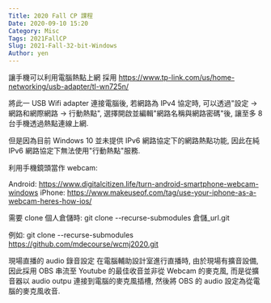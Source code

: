 ```yaml
---
Title: 2020 Fall CP 課程
Date: 2020-09-10 15:20
Category: Misc
Tags: 2021FallCP
Slug: 2021-Fall-32-bit-Windows
Author: yen
---
```




<!-- PELICAN_END_SUMMARY -->


讓手機可以利用電腦熱點上網
採用 https://www.tp-link.com/us/home-networking/usb-adapter/tl-wn725n/

將此一 USB Wifi adapter 連接電腦後, 若網路為 IPv4 協定時, 可以透過"設定 -> 網路和網際網路 -> 行動熱點", 選擇開啟並編輯"網路名稱與網路密碼"後, 讓至多 8 台手機透過熱點連線上網.

但是因為目前 Windows 10 並未提供 IPv6 網路協定下的網路熱點功能, 因此在純 IPv6 網路協定下無法使用"行動熱點"服務.

利用手機鏡頭當作 webcam:

Android: https://www.digitalcitizen.life/turn-android-smartphone-webcam-windows 
iPhone: https://www.makeuseof.com/tag/use-your-iphone-as-a-webcam-heres-how-ios/ 

需要 clone 個人倉儲時:
git clone --recurse-submodules 倉儲_url.git

例如: git clone --recurse-submodules https://github.com/mdecourse/wcmj2020.git

現場直播的 audio 錄音設定
在電腦輔助設計室進行直播時, 由於現場有擴音設備, 因此採用 OBS 串流至 Youtube 的最佳收音並非從 Webcam 的麥克風, 而是從擴音器以 audio outpu 連接到電腦的麥克風插槽, 然後將 OBS 的 audio 設定為從電腦的麥克風收音.

